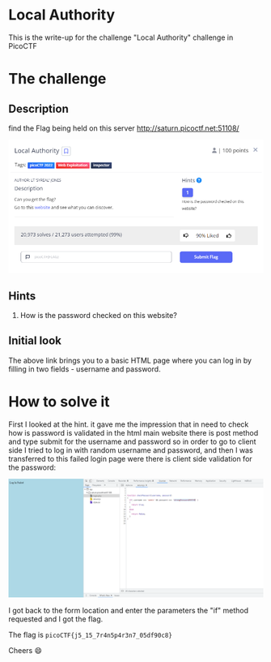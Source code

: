 # Local Authority

This is the write-up for the challenge "Local Authority" challenge in PicoCTF

# The challenge

## Description
find the Flag being held on this server http://saturn.picoctf.net:51108/

![](img/screenshot1.png)

## Hints
1. How is the password checked on this website?

## Initial look
The above link brings you to a basic HTML page where you can log in by filling in two fields - username and password.
# How to solve it

First I looked at the hint. it gave me the impression that in need to check how is password is validated
in the html main website there is post method and type submit for the username and password so in order to go to client side
I tried to log in with random username and password, and then I was transferred to this failed login page were there is
client side validation for the password:

![](img/screenshot2.png)

I got back to the form location and enter the parameters the "if" method requested and I got the flag.

The flag is `picoCTF{j5_15_7r4n5p4r3n7_05df90c8}`

Cheers 😄
